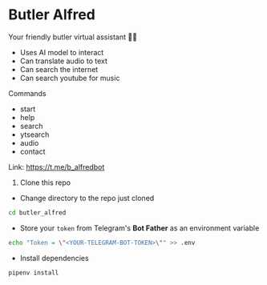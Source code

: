 # Butler Alfred
Your friendly butler virtual assistant 👨‍💼
- Uses AI model to interact
- Can translate audio to text
- Can search the internet
- Can search youtube for music

Commands
- start
- help
- search
- ytsearch
- audio
- contact

Link: https://t.me/b_alfredbot

1. Clone this repo
-  Change directory to the repo just cloned
```sh
cd butler_alfred
```

-  Store your `token` from Telegram's **Bot Father** as an environment variable
```sh
echo "Token = \"<YOUR-TELEGRAM-BOT-TOKEN>\"" >> .env
```

-  Install dependencies
```sh
pipenv install
```